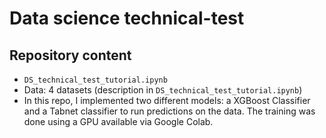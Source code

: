 # Data science technical-test

## Repository content

* `DS_technical_test_tutorial.ipynb`
* Data: 4 datasets (description in `DS_technical_test_tutorial.ipynb`)
* In this repo, I implemented two different models: a XGBoost Classifier and a Tabnet classifier to run predictions on the data. The training was done using a GPU available via Google Colab.
